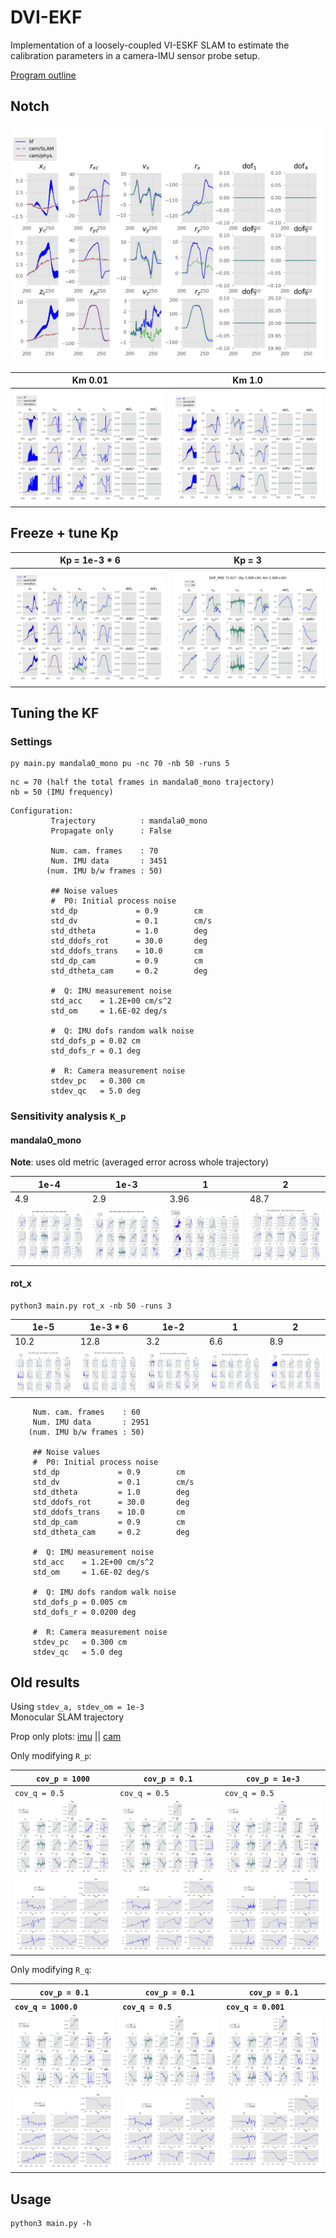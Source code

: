 # DVI-EKF
Implementation of a loosely-coupled VI-ESKF SLAM to estimate
the calibration parameters in a camera-IMU sensor probe setup.

[Program outline](https://www.evernote.com/l/AeQSiL2U6txCWbgNAi1G9mUtWune-gjHNlU/)

## Notch
![](img/kf_mandala0_mono_upd_Kp0.006_Km1.000_compact.png)

Km 0.01 | Km 1.0
--- | ---
![](img/kf_mandala0_mono_upd_Kp1.0_Km0.010_compact.png) | ![](img/kf_mandala0_mono_upd_Kp1.0_Km1.000_compact.png)

## Freeze + tune Kp
Kp = 1e-3 * 6 | Kp = 3
--- | ---
![](img/kf_mandala0_mono_upd_Kp0.006_Km1.000_compact.png) | ![](img/kf_mandala0_mono_upd_Kp3.0_Km1.000_compact.png)

## Tuning the KF
### Settings
```
py main.py mandala0_mono pu -nc 70 -nb 50 -runs 5
```

```
nc = 70 (half the total frames in mandala0_mono trajectory)
nb = 50 (IMU frequency)
```

```
Configuration:
         Trajectory          : mandala0_mono
         Propagate only      : False

         Num. cam. frames    : 70
         Num. IMU data       : 3451
        (num. IMU b/w frames : 50)

         ## Noise values
         #  P0: Initial process noise
         std_dp             = 0.9        cm
         std_dv             = 0.1        cm/s
         std_dtheta         = 1.0        deg
         std_ddofs_rot      = 30.0       deg
         std_ddofs_trans    = 10.0       cm
         std_dp_cam         = 0.9        cm
         std_dtheta_cam     = 0.2        deg

         #  Q: IMU measurement noise
         std_acc    = 1.2E+00 cm/s^2
         std_om     = 1.6E-02 deg/s

         #  Q: IMU dofs random walk noise
         std_dofs_p = 0.02 cm
         std_dofs_r = 0.1 deg

         #  R: Camera measurement noise
         stdev_pc   = 0.300 cm
         stdev_qc   = 5.0 deg
```

### Sensitivity analysis `K_p`
#### mandala0_mono
**Note**: uses old metric (averaged error across whole trajectory)

1e-4 | 1e-3 | 1   | 2
---  | --- | --- | ---
4.9 | 2.9 | 3.96 | 48.7
![](img/kf_mandala0_mono_upd_Kp0.0001_Km1.000_compact.png) | ![](img/kf_mandala0_mono_upd_Kp0.001_Km1.000_compact.png)| ![](img/kf_mandala0_mono_upd_Kp1.0_Km1.000_compact.png)| ![](img/kf_mandala0_mono_upd_Kp2.0_Km1.000_compact.png) |

#### rot_x
```
python3 main.py rot_x -nb 50 -runs 3
```
1e-5 | 1e-3 * 6 | 1e-2 | 1   | 2
---  | ---      | ---  | --- | --
10.2 | 12.8     | 3.2  | 6.6 | 8.9
![](img/kf_rot_x_upd_Kp1e-05_Km1.000_compact.png) | ![](img/kf_rot_x_upd_Kp0.006_Km1.000_compact.png) | ![](img/kf_rot_x_upd_Kp0.01_Km1.000_compact.png) | ![](img/kf_rot_x_upd_Kp1.0_Km1.000_compact.png) | ![](img/kf_rot_x_upd_Kp2.0_Km1.000_compact.png)

```
     Num. cam. frames    : 60
     Num. IMU data       : 2951
    (num. IMU b/w frames : 50)

     ## Noise values
     #  P0: Initial process noise
     std_dp             = 0.9        cm
     std_dv             = 0.1        cm/s
     std_dtheta         = 1.0        deg
     std_ddofs_rot      = 30.0       deg
     std_ddofs_trans    = 10.0       cm
     std_dp_cam         = 0.9        cm
     std_dtheta_cam     = 0.2        deg

     #  Q: IMU measurement noise
     std_acc    = 1.2E+00 cm/s^2
     std_om     = 1.6E-02 deg/s

     #  Q: IMU dofs random walk noise
     std_dofs_p = 0.005 cm
     std_dofs_r = 0.0200 deg

     #  R: Camera measurement noise
     stdev_pc   = 0.300 cm
     stdev_qc   = 5.0 deg
```

## Old results
Using `stdev_a, stdev_om = 1e-3`  
Monocular SLAM trajectory  

Prop only plots: [imu](img/kf_mandala0_mono_prop_imu.png) ||
                 [cam](img/kf_mandala0_mono_prop_cam.png)

Only modifying `R_p`:  

**`cov_p = 1000`** | **`cov_p = 0.1`**  | **`cov_p = 1e-3`**
---   | ---   | --- |
`cov_q = 0.5` | `cov_q = 0.5` | `cov_q = 0.5`
![](img/kf_mandala0_mono_upd_Rp1000.0_Rq0.5_imu.png) | ![](img/kf_mandala0_mono_upd_Rp0.1_Rq0.5_imu.png) | ![](img/kf_mandala0_mono_upd_Rp0.001_Rq0.5_imu.png)
![](img/kf_mandala0_mono_upd_Rp1000.0_Rq0.5_cam.png) | ![](img/kf_mandala0_mono_upd_Rp0.1_Rq0.5_cam.png) | ![](img/kf_mandala0_mono_upd_Rp0.001_Rq0.5_cam.png)

Only modifying `R_q`:  

`cov_p = 0.1` | `cov_p = 0.1`  | `cov_p = 0.1`
---   | ---   | --- |
**`cov_q = 1000.0`** | **`cov_q = 0.5`** | **`cov_q = 0.001`**
![](img/kf_mandala0_mono_upd_Rp0.1_Rq1000.0_imu.png) | ![](img/kf_mandala0_mono_upd_Rp0.1_Rq0.5_imu.png) | ![](img/kf_mandala0_mono_upd_Rp0.1_Rq0.001_imu.png)
![](img/kf_mandala0_mono_upd_Rp0.1_Rq1000.0_cam.png) | ![](img/kf_mandala0_mono_upd_Rp0.1_Rq0.5_cam.png) | ![](img/kf_mandala0_mono_upd_Rp0.1_Rq0.001_cam.png)

## Usage
```
python3 main.py -h
```
